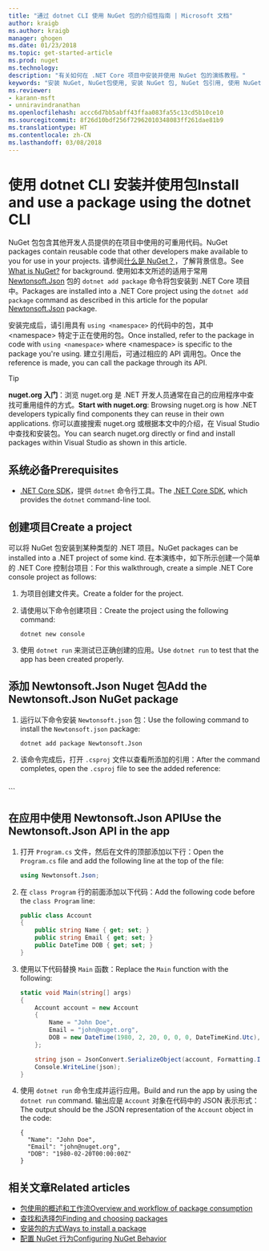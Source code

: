 ```yaml
---
title: "通过 dotnet CLI 使用 NuGet 包的介绍性指南 | Microsoft 文档"
author: kraigb
ms.author: kraigb
manager: ghogen
ms.date: 01/23/2018
ms.topic: get-started-article
ms.prod: nuget
ms.technology: 
description: "有关如何在 .NET Core 项目中安装并使用 NuGet 包的演练教程。"
keywords: "安装 NuGet, NuGet包使用, 安装 NuGet 包, NuGet 包引用, 使用 NuGet 包"
ms.reviewer:
- karann-msft
- unniravindranathan
ms.openlocfilehash: accc6d7bb5abff43ffaa083fa55c13cd5b10ce10
ms.sourcegitcommit: 8f26d10bdf256f72962010348083ff261dae81b9
ms.translationtype: HT
ms.contentlocale: zh-CN
ms.lasthandoff: 03/08/2018
---
```

# <a name="install-and-use-a-package-using-the-dotnet-cli"></a><span data-ttu-id="1a91c-104">使用 dotnet CLI 安装并使用包</span><span class="sxs-lookup"><span data-stu-id="1a91c-104">Install and use a package using the dotnet CLI</span></span>

<span data-ttu-id="1a91c-105">NuGet 包包含其他开发人员提供的在项目中使用的可重用代码。</span><span class="sxs-lookup"><span data-stu-id="1a91c-105">NuGet packages contain reusable code that other developers make available to you for use in your projects.</span></span> <span data-ttu-id="1a91c-106">请参阅[什么是 NuGet？](../What-is-NuGet.md)，了解背景信息。</span><span class="sxs-lookup"><span data-stu-id="1a91c-106">See [What is NuGet?](../What-is-NuGet.md) for background.</span></span> <span data-ttu-id="1a91c-107">使用如本文所述的适用于常用 [Newtonsoft.Json](https://www.nuget.org/packages/Newtonsoft.Json/) 包的 `dotnet add package` 命令将包安装到 .NET Core 项目中。</span><span class="sxs-lookup"><span data-stu-id="1a91c-107">Packages are installed into a .NET Core project using the `dotnet add package` command as described in this article for the popular [Newtonsoft.Json](https://www.nuget.org/packages/Newtonsoft.Json/) package.</span></span>

<span data-ttu-id="1a91c-108">安装完成后，请引用具有 `using <namespace>` 的代码中的包，其中 \<namespace\> 特定于正在使用的包。</span><span class="sxs-lookup"><span data-stu-id="1a91c-108">Once installed, refer to the package in code with `using <namespace>` where \<namespace\> is specific to the package you're using.</span></span> <span data-ttu-id="1a91c-109">建立引用后，可通过相应的 API 调用包。</span><span class="sxs-lookup"><span data-stu-id="1a91c-109">Once the reference is made, you can call the package through its API.</span></span>

> [!Tip]
> <span data-ttu-id="1a91c-110">**nuget.org 入门**：浏览 nuget.org 是 .NET 开发人员通常在自己的应用程序中查找可重用组件的方式。</span><span class="sxs-lookup"><span data-stu-id="1a91c-110">**Start with nuget.org**: Browsing nuget.org is how .NET developers typically find components they can reuse in their own applications.</span></span> <span data-ttu-id="1a91c-111">你可以直接搜索 nuget.org 或根据本文中的介绍，在 Visual Studio 中查找和安装包。</span><span class="sxs-lookup"><span data-stu-id="1a91c-111">You can search nuget.org directly or find and install packages within Visual Studio as shown in this article.</span></span>

## <a name="prerequisites"></a><span data-ttu-id="1a91c-112">系统必备</span><span class="sxs-lookup"><span data-stu-id="1a91c-112">Prerequisites</span></span>

- <span data-ttu-id="1a91c-113">[.NET Core SDK](https://www.microsoft.com/net/download/)，提供 `dotnet` 命令行工具。</span><span class="sxs-lookup"><span data-stu-id="1a91c-113">The [.NET Core SDK](https://www.microsoft.com/net/download/), which provides the `dotnet` command-line tool.</span></span>

## <a name="create-a-project"></a><span data-ttu-id="1a91c-114">创建项目</span><span class="sxs-lookup"><span data-stu-id="1a91c-114">Create a project</span></span>

<span data-ttu-id="1a91c-115">可以将 NuGet 包安装到某种类型的 .NET 项目。</span><span class="sxs-lookup"><span data-stu-id="1a91c-115">NuGet packages can be installed into a .NET project of some kind.</span></span> <span data-ttu-id="1a91c-116">在本演练中，如下所示创建一个简单的 .NET Core 控制台项目：</span><span class="sxs-lookup"><span data-stu-id="1a91c-116">For this walkthrough, create a simple .NET Core console project as follows:</span></span>

1. <span data-ttu-id="1a91c-117">为项目创建文件夹。</span><span class="sxs-lookup"><span data-stu-id="1a91c-117">Create a folder for the project.</span></span>

1. <span data-ttu-id="1a91c-118">请使用以下命令创建项目：</span><span class="sxs-lookup"><span data-stu-id="1a91c-118">Create the project using the following command:</span></span>

    ```cli
    dotnet new console
    ```

1. <span data-ttu-id="1a91c-119">使用 `dotnet run` 来测试已正确创建的应用。</span><span class="sxs-lookup"><span data-stu-id="1a91c-119">Use `dotnet run` to test that the app has been created properly.</span></span>

## <a name="add-the-newtonsoftjson-nuget-package"></a><span data-ttu-id="1a91c-120">添加 Newtonsoft.Json Nuget 包</span><span class="sxs-lookup"><span data-stu-id="1a91c-120">Add the Newtonsoft.Json NuGet package</span></span>

1. <span data-ttu-id="1a91c-121">运行以下命令安装 `Newtonsoft.json` 包：</span><span class="sxs-lookup"><span data-stu-id="1a91c-121">Use the following command to install the `Newtonsoft.json` package:</span></span>

    ```cli
    dotnet add package Newtonsoft.Json
    ```

1. <span data-ttu-id="1a91c-122">该命令完成后，打开 `.csproj` 文件以查看所添加的引用：</span><span class="sxs-lookup"><span data-stu-id="1a91c-122">After the command completes, open the `.csproj` file to see the added reference:</span></span>

    ```xml
  <ItemGroup>
    <PackageReference Include="Newtonsoft.Json" Version="10.0.3" />
  </ItemGroup>
    ```

## <a name="use-the-newtonsoftjson-api-in-the-app"></a><span data-ttu-id="1a91c-123">在应用中使用 Newtonsoft.Json API</span><span class="sxs-lookup"><span data-stu-id="1a91c-123">Use the Newtonsoft.Json API in the app</span></span>

1. <span data-ttu-id="1a91c-124">打开 `Program.cs` 文件，然后在文件的顶部添加以下行：</span><span class="sxs-lookup"><span data-stu-id="1a91c-124">Open the `Program.cs` file and add the following line at the top of the file:</span></span>

    ```cs
    using Newtonsoft.Json;
    ```

1. <span data-ttu-id="1a91c-125">在 `class Program` 行的前面添加以下代码：</span><span class="sxs-lookup"><span data-stu-id="1a91c-125">Add the following code before the `class Program` line:</span></span>

    ```cs
    public class Account
    {
        public string Name { get; set; }
        public string Email { get; set; }
        public DateTime DOB { get; set; }
    }
    ```

1. <span data-ttu-id="1a91c-126">使用以下代码替换 `Main` 函数：</span><span class="sxs-lookup"><span data-stu-id="1a91c-126">Replace the `Main` function with the following:</span></span>

    ```cs
    static void Main(string[] args)
    {
        Account account = new Account
        {
            Name = "John Doe",
            Email = "john@nuget.org",
            DOB = new DateTime(1980, 2, 20, 0, 0, 0, DateTimeKind.Utc),
        };

        string json = JsonConvert.SerializeObject(account, Formatting.Indented);
        Console.WriteLine(json);
    }
    ```

1. <span data-ttu-id="1a91c-127">使用 `dotnet run` 命令生成并运行应用。</span><span class="sxs-lookup"><span data-stu-id="1a91c-127">Build and run the app by using the `dotnet run` command.</span></span> <span data-ttu-id="1a91c-128">输出应是 `Account` 对象在代码中的 JSON 表示形式：</span><span class="sxs-lookup"><span data-stu-id="1a91c-128">The output should be the JSON representation of the `Account` object in the code:</span></span>

    ```output
    {
      "Name": "John Doe",
      "Email": "john@nuget.org",
      "DOB": "1980-02-20T00:00:00Z"
    }
    ```

## <a name="related-articles"></a><span data-ttu-id="1a91c-129">相关文章</span><span class="sxs-lookup"><span data-stu-id="1a91c-129">Related articles</span></span>

- [<span data-ttu-id="1a91c-130">包使用的概述和工作流</span><span class="sxs-lookup"><span data-stu-id="1a91c-130">Overview and workflow of package consumption</span></span>](../consume-packages/overview-and-workflow.md)
- [<span data-ttu-id="1a91c-131">查找和选择包</span><span class="sxs-lookup"><span data-stu-id="1a91c-131">Finding and choosing packages</span></span>](../consume-packages/finding-and-choosing-packages.md)
- [<span data-ttu-id="1a91c-132">安装包的方式</span><span class="sxs-lookup"><span data-stu-id="1a91c-132">Ways to install a package</span></span>](../consume-packages/ways-to-install-a-package.md)
- [<span data-ttu-id="1a91c-133">配置 NuGet 行为</span><span class="sxs-lookup"><span data-stu-id="1a91c-133">Configuring NuGet Behavior</span></span>](../consume-packages/configuring-nuget-behavior.md)
